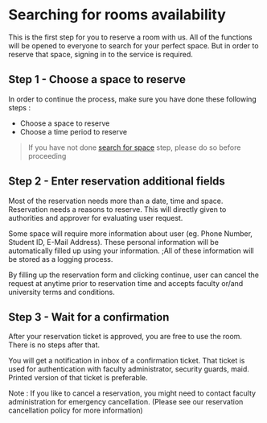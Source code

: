# Searching for rooms availability
This is the first step for you to reserve a room with us. All of the functions will be opened to everyone to search for your perfect space. But in order to reserve that space, signing in to the service is required.

## Step 1 - Choose a space to reserve

In order to continue the process, make sure you have done these following steps :
- Choose a space to reserve
- Choose a time period to reserve

> If you have not done [search for space](manual/client/search-for-space.md) step, please do so before proceeding

## Step 2 - Enter reservation additional fields
Most of the reservation needs more than a date, time and space. Reservation needs a reasons to reserve. This will directly given to authorities and approver for evaluating user request.

Some space will require more information about user (eg. Phone Number, Student ID, E-Mail Address). These personal information will be automatically filled up using your information. ;All of these information will be stored as a logging process.

By filling up the reservation form and clicking continue, user can cancel the request at anytime prior to reservation time and accepts faculty or/and university terms and conditions.

## Step 3 - Wait for a confirmation
After your reservation ticket is approved, you are free to use the room. There is no steps after that.

You will get a notification in inbox of a confirmation ticket. That ticket is used for authentication with faculty administrator, security guards, maid. Printed version of that ticket is preferable.

Note : If you like to cancel a reservation, you might need to contact faculty administration for emergency cancellation. (Please see our reservation cancellation policy for more information)
